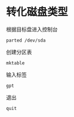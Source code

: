 # 转化磁盘类型

根据目标盘进入控制台

```纯文本
parted /dev/sda
```

创建分区表

```纯文本
mktable
```

输入标签

```纯文本
gpt
```

退出

```纯文本
quit
```
